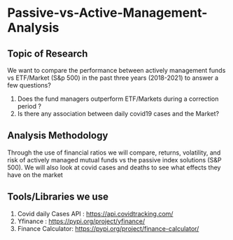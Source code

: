 # Passive-vs-Active-Management-Analysis

## Topic of Research
We want to compare the performance between actively management funds vs ETF/Market (S&p 500) in the past three years (2018-2021) to answer a few questions?
1. Does the fund managers outperform ETF/Markets during a correction period ?
2. Is there any association between daily covid19 cases and the Market?

## Analysis Methodology
Through the use of financial ratios we will compare, returns, volatility, and risk of actively managed mutual funds vs the passive index solutions (S&P 500).
We will also look at covid cases and deaths to see what effects they have on the market




## Tools/Libraries we use
1. Covid daily Cases API : https://api.covidtracking.com/
2. Yfinance : https://pypi.org/project/yfinance/
3. Finance Calculator: https://pypi.org/project/finance-calculator/
